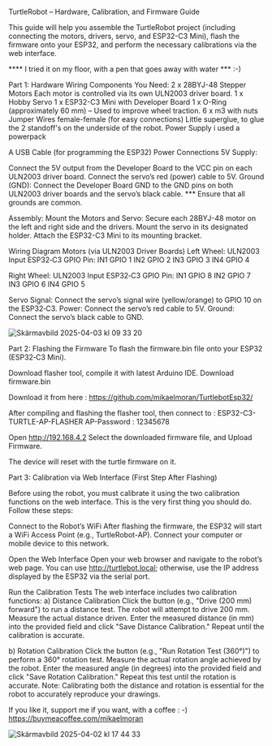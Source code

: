 TurtleRobot –  Hardware, Calibration, and Firmware Guide
 
This guide will help you assemble the TurtleRobot project (including connecting the motors, drivers, servo, and ESP32-C3 Mini), flash the firmware onto your ESP32, and perform the necessary calibrations via the web interface. 

**** I tried it on my floor, with a pen that goes away with water *** :-) 

 
Part 1: Hardware Wiring
Components You Need:
2 x 28BYJ-48 Stepper Motors Each motor is controlled via its own ULN2003 driver board.
1 x Hobby Servo
1 x ESP32-C3 Mini with Developer Board
1 x O-Ring (approximately 60 mm) – Used to improve wheel traction.
6 x m3 with nuts
Jumper Wires female-female (for easy connections)
Little superglue, to glue the 2 standoff's on the underside of the robot. 
Power Supply  i used a powerpack 

A USB Cable (for programming the ESP32) Power Connections 5V Supply:

Connect the 5V output from the Developer Board to the VCC pin on each ULN2003 driver board.
Connect the servo’s red (power) cable to 5V. Ground (GND): Connect the Developer Board GND to the GND
pins on both ULN2003 driver boards and the servo’s black cable. 
*** Ensure that all grounds are common.
 
Assembly:
Mount the Motors and Servo: Secure each 28BYJ-48 motor on the left and right side and the drivers. 
Mount the servo in its designated holder. Attach the ESP32-C3 Mini to its mounting bracket.
 
Wiring Diagram Motors (via ULN2003 Driver Boards)
Left Wheel: ULN2003 Input ESP32‑C3 GPIO Pin:
IN1 GPIO 1
IN2 GPIO 2
IN3 GPIO 3
IN4 GPIO 4
 
Right Wheel: ULN2003 Input ESP32‑C3 GPIO Pin:
IN1 GPIO 8 
IN2 GPIO 7 
IN3 GPIO 6 
IN4 GPIO 5
 
Servo Signal: Connect the servo’s signal wire (yellow/orange) to GPIO 10 on the ESP32‑C3.
Power: Connect the servo’s red cable to 5V. Ground: Connect the servo’s black cable to GND.
 

 
 ![Skärmavbild 2025-04-03 kl  09 33 20](https://github.com/user-attachments/assets/80dd7995-6fa9-43fc-ba11-e40b6e561c4c)





Part 2: Flashing the Firmware To flash the firmware.bin file onto your ESP32 (ESP32‑C3 Mini).
 
Download flasher tool, compile it with latest Arduino IDE.
Download firmware.bin

Download it from here : https://github.com/mikaelmoran/TurtlebotEsp32/


After compiling and flashing the flasher tool, then connect to :
ESP32-C3-TURTLE-AP-FLASHER
AP-Password : 12345678
 
Open http://192.168.4.2
Select the downloaded firmware file, and Upload Firmware.

The device will reset with the turtle firmware on it.

 
 
Part 3: Calibration via Web Interface (First Step After Flashing)
 
Before using the robot, you must calibrate it using the two calibration functions on the web interface.
This is the very first thing you should do. Follow these steps:
 
Connect to the Robot’s WiFi After flashing the firmware, the ESP32 will start a WiFi Access Point (e.g., TurtleRobot-AP).
Connect your computer or mobile device to this network.
 
Open the Web Interface Open your web browser and navigate to the robot’s web page.
You can use http://turtlebot.local; otherwise, use the IP address displayed by the ESP32 via the serial port.
 
Run the Calibration Tests The web interface includes two calibration functions:
a) Distance Calibration Click the button (e.g., "Drive (200 mm) forward") to run a distance test.
The robot will attempt to drive 200 mm. Measure the actual distance driven.
Enter the measured distance (in mm) into the provided field and click "Save Distance Calibration." Repeat until the calibration is accurate.
 
 
b) Rotation Calibration Click the button (e.g., "Run Rotation Test (360°)") to perform a 360° rotation test. Measure the actual rotation angle achieved by the robot. Enter the measured angle (in degrees) into the provided field and click "Save Rotation Calibration." Repeat this test until the rotation is accurate. Note: Calibrating both the distance and rotation is essential for the robot to accurately reproduce your drawings.


If you like it, support me if you want, with a coffee : -) https://buymeacoffee.com/mikaelmoran





![Skärmavbild 2025-04-02 kl  17 44 33](https://github.com/user-attachments/assets/268ece43-4964-4b73-bded-c21b2e98e73d)


